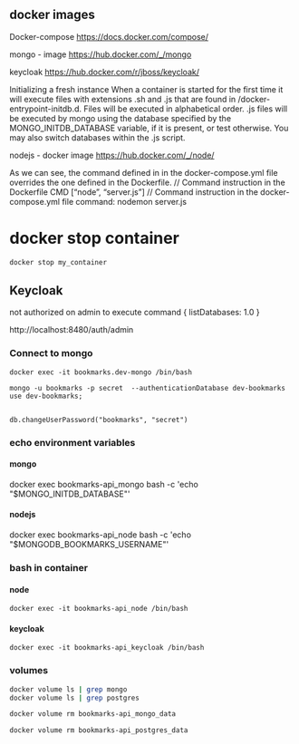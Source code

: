 ## docker images

Docker-compose
https://docs.docker.com/compose/

mongo - image
https://hub.docker.com/_/mongo

keycloak
https://hub.docker.com/r/jboss/keycloak/


Initializing a fresh instance
When a container is started for the first time it will execute files with extensions .sh and .js
 that are found in /docker-entrypoint-initdb.d. Files will be executed in alphabetical order.
 .js files will be executed by mongo using the database specified by the MONGO_INITDB_DATABASE variable, if it is present,
  or test otherwise. You may also switch databases within the .js script.

nodejs - docker image
https://hub.docker.com/_/node/

As we can see, the command defined in in the docker-compose.yml file overrides the one defined in the Dockerfile.
// Command instruction in the Dockerfile
CMD [“node”, “server.js”]
// Command instruction in the docker-compose.yml file
command: nodemon server.js



# docker stop container

```bash
docker stop my_container
```


## Keycloak
not authorized on admin to execute command { listDatabases: 1.0 }

http://localhost:8480/auth/admin


### Connect to mongo
```
docker exec -it bookmarks.dev-mongo /bin/bash

mongo -u bookmarks -p secret  --authenticationDatabase dev-bookmarks
use dev-bookmarks;


db.changeUserPassword("bookmarks", "secret")
```


### echo environment variables
#### mongo
docker exec bookmarks-api_mongo bash -c 'echo "$MONGO_INITDB_DATABASE"'

#### nodejs
docker exec  bookmarks-api_node bash -c 'echo "$MONGODB_BOOKMARKS_USERNAME"'

### bash in container

#### node
```
docker exec -it bookmarks-api_node /bin/bash
```

#### keycloak
```
docker exec -it bookmarks-api_keycloak /bin/bash
```

### volumes

```bash
docker volume ls | grep mongo
docker volume ls | grep postgres
```

```bash
docker volume rm bookmarks-api_mongo_data

docker volume rm bookmarks-api_postgres_data
```
